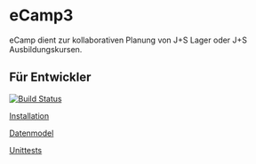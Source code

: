 # eCamp3
eCamp dient zur kollaborativen Planung von J+S Lager oder J+S Ausbildungskursen.

## Für Entwickler

[![Build Status](https://travis-ci.org/ecamp/ecamp3.svg?branch=devel)](https://travis-ci.org/ecamp/ecamp3)

[Installation](docu/install.md)

[Datenmodel](docu/model.md)

[Unittests](docu/unittest.md)
